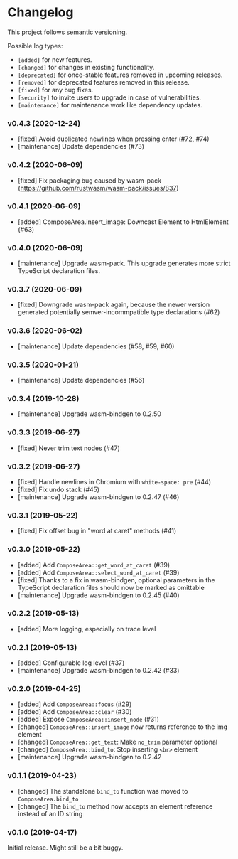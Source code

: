 # Changelog

This project follows semantic versioning.

Possible log types:

- `[added]` for new features.
- `[changed]` for changes in existing functionality.
- `[deprecated]` for once-stable features removed in upcoming releases.
- `[removed]` for deprecated features removed in this release.
- `[fixed]` for any bug fixes.
- `[security]` to invite users to upgrade in case of vulnerabilities.
- `[maintenance]` for maintenance work like dependency updates.


### v0.4.3 (2020-12-24)

- [fixed] Avoid duplicated newlines when pressing enter (#72, #74)
- [maintenance] Update dependencies (#73)

### v0.4.2 (2020-06-09)

- [fixed] Fix packaging bug caused by wasm-pack (https://github.com/rustwasm/wasm-pack/issues/837)

### v0.4.1 (2020-06-09)

- [added] ComposeArea.insert_image: Downcast Element to HtmlElement (#63)

### v0.4.0 (2020-06-09)

- [maintenance] Upgrade wasm-pack. This upgrade generates more strict
  TypeScript declaration files.

### v0.3.7 (2020-06-09)

- [fixed] Downgrade wasm-pack again, because the newer version generated
  potentially semver-incommpatible type declarations (#62)

### v0.3.6 (2020-06-02)

- [maintenance] Update dependencies (#58, #59, #60)

### v0.3.5 (2020-01-21)

- [maintenance] Update dependencies (#56)

### v0.3.4 (2019-10-28)

- [maintenance] Upgrade wasm-bindgen to 0.2.50

### v0.3.3 (2019-06-27)

- [fixed] Never trim text nodes (#47) 

### v0.3.2 (2019-06-27)

- [fixed] Handle newlines in Chromium with `white-space: pre` (#44)
- [fixed] Fix undo stack (#45)
- [maintenance] Upgrade wasm-bindgen to 0.2.47 (#46)

### v0.3.1 (2019-05-22)

- [fixed] Fix offset bug in "word at caret" methods (#41)

### v0.3.0 (2019-05-22)

- [added] Add `ComposeArea::get_word_at_caret` (#39)
- [added] Add `ComposeArea::select_word_at_caret` (#39)
- [fixed] Thanks to a fix in wasm-bindgen, optional parameters in the
  TypeScript declaration files should now be marked as omittable
- [maintenance] Upgrade wasm-bindgen to 0.2.45 (#40)

### v0.2.2 (2019-05-13)

- [added] More logging, especially on trace level

### v0.2.1 (2019-05-13)

- [added] Configurable log level (#37)
- [maintenance] Upgrade wasm-bindgen to 0.2.42 (#33)

### v0.2.0 (2019-04-25)

- [added] Add `ComposeArea::focus` (#29)
- [added] Add `ComposeArea::clear` (#30)
- [added] Expose `ComposeArea::insert_node` (#31)
- [changed] `ComposeArea::insert_image` now returns reference to the img element
- [changed] `ComposeArea::get_text`: Make `no_trim` parameter optional
- [changed] `ComposeArea::bind_to`: Stop inserting `<br>` element
- [maintenance] Upgrade wasm-bindgen to 0.2.42

### v0.1.1 (2019-04-23)

- [changed] The standalone `bind_to` function was moved to `ComposeArea.bind_to`
- [changed] The `bind_to` method now accepts an element reference instead of an
  ID string

### v0.1.0 (2019-04-17)

Initial release. Might still be a bit buggy.

